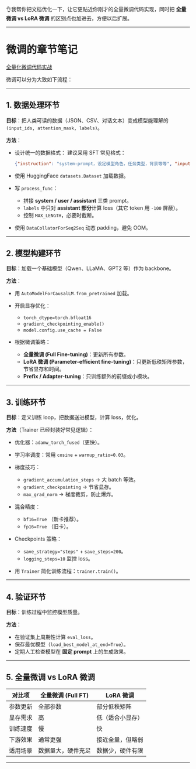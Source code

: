 👌我帮你把文档优化一下，让它更贴近你刚才的全量微调代码实现，同时把 **全量微调 vs LoRA 微调** 的区别点也加进去，方便以后扩展。

---

# 微调的章节笔记

[全量化微调代码实战](./full_finetune.py)

微调可以分为大致如下流程：

---

## 1. 数据处理环节

**目标**：把人类可读的数据（JSON、CSV、对话文本）变成模型能理解的 `(input_ids, attention_mask, labels)`。

**方法**：

* 设计统一的数据格式：
  建议采用 SFT 常见格式：

  ```json
  {"instruction": "system-prompt，设定模型角色，任务类型，背景等等", "input": "用户输入+数据", "output": "参考答案"}
  ```
* 使用 HuggingFace `datasets.Dataset` 加载数据。
* 写 `process_func`：

  * 拼接 **system / user / assistant** 三类 prompt。
  * `labels` 中只对 **assistant 部分**计算 loss（其它 token 用 `-100` 屏蔽）。
  * 控制 `MAX_LENGTH`，必要时截断。
* 使用 `DataCollatorForSeq2Seq` 动态 padding，避免 OOM。

---

## 2. 模型构建环节

**目标**：加载一个基础模型（Qwen、LLaMA、GPT2 等）作为 backbone。

**方法**：

* 用 `AutoModelForCausalLM.from_pretrained` 加载。
* 开启显存优化：

  * `torch_dtype=torch.bfloat16`
  * `gradient_checkpointing_enable()`
  * `model.config.use_cache = False`
* 根据微调策略：

  * **全量微调 (Full Fine-tuning)**：更新所有参数。
  * **LoRA 微调 (Parameter-efficient fine-tuning)**：只更新低秩矩阵参数，节省显存和时间。
  * **Prefix / Adapter-tuning**：只训练额外的前缀或小模块。

---

## 3. 训练环节

**目标**：定义训练 loop，把数据送进模型，计算 loss，优化。

**方法**（Trainer 已经封装好常见逻辑）：

* 优化器：`adamw_torch_fused`（更快）。
* 学习率调度：常用 `cosine` + `warmup_ratio=0.03`。
* 梯度技巧：

  * `gradient_accumulation_steps` → 大 batch 等效。
  * `gradient_checkpointing` → 节省显存。
  * `max_grad_norm` → 梯度裁剪，防止爆炸。
* 混合精度：

  * `bf16=True` （新卡推荐）。
  * `fp16=True` （旧卡）。
* Checkpoints 策略：

  * `save_strategy="steps"` + `save_steps=200`。
  * `logging_steps=10` 监控 loss。
* 用 `Trainer` 简化训练流程：`trainer.train()`。

---

## 4. 验证环节

**目标**：训练过程中监控模型质量。

**方法**：

* 在验证集上周期性计算 `eval_loss`。
* 保存最优模型（`load_best_model_at_end=True`）。
* 定期人工检查模型在 **固定 prompt** 上的生成效果。

---

## 5. 全量微调 vs LoRA 微调

| 对比项  | 全量微调 (Full FT) | LoRA 微调  |
| ---- | -------------- | -------- |
| 参数更新 | 全部参数           | 部分低秩矩阵   |
| 显存需求 | 高              | 低（适合小显存） |
| 训练速度 | 慢              | 快        |
| 下游效果 | 通常更强           | 接近全量，但略弱 |
| 适用场景 | 数据量大，硬件充足      | 数据少，硬件有限 |

---

 